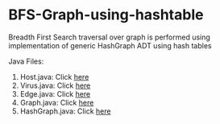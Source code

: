 # BFS-Graph-using-hashtable
Breadth First Search traversal over graph is performed using implementation of generic HashGraph ADT using hash tables

Java Files:
1) Host.java: Click [here](src/edu/sim/Host.java)
2) Virus.java: Click [here](src/edu/sim/Virus.java)
3) Edge.java: Click [here](src/edu/util/Edge.java)
4) Graph.java: Click [here](src/edu/util/Graph.java)
5) HashGraph.java: Click [here](src/edu/util/HashGraph.java)
